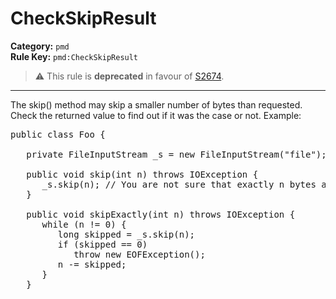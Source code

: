 # CheckSkipResult
**Category:** `pmd`<br/>
**Rule Key:** `pmd:CheckSkipResult`<br/>
> :warning: This rule is **deprecated** in favour of [S2674](https://rules.sonarsource.com/java/RSPEC-2674).

-----

The skip() method may skip a smaller number of bytes than requested. Check the returned value to find out if it was the case or not. Example:
<pre>
public class Foo {

   private FileInputStream _s = new FileInputStream("file");

   public void skip(int n) throws IOException {
      _s.skip(n); // You are not sure that exactly n bytes are skipped
   }

   public void skipExactly(int n) throws IOException {
      while (n != 0) {
         long skipped = _s.skip(n);
         if (skipped == 0)
            throw new EOFException();
         n -= skipped;
      }
   }
</pre>
